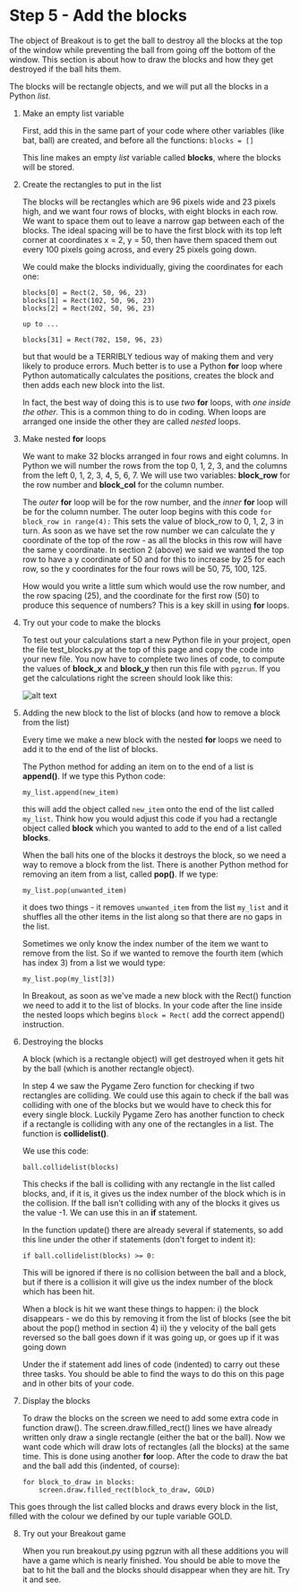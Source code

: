 # Step 5 - Add the blocks

The object of Breakout is to get the ball to destroy all the blocks at the top of the window while preventing the ball from going off the bottom of the window. This section is about how to draw the blocks and how they get destroyed if the ball hits them.

The blocks will be rectangle objects, and we will put all the blocks in a Python *list*.

1. Make an empty list variable

   First, add this in the same part of your code where other variables (like bat, ball) are created, and before all the functions:
   ```blocks = []```

   This line makes an empty *list* variable called **blocks**, where the blocks will be stored. 

2. Create the rectangles to put in the list

   The blocks will be rectangles which are 96 pixels wide and 23 pixels high, and we want four rows of blocks, with eight blocks in each row. We want to space them out to leave a narrow gap between each of the blocks. The ideal spacing will be to have the first block with its top left corner at coordinates x = 2, y = 50, then have them spaced them out every 100 pixels going across, and every 25 pixels going down. 

   We could make the blocks individually, giving the coordinates for each one:
   ```
   blocks[0] = Rect(2, 50, 96, 23)
   blocks[1] = Rect(102, 50, 96, 23)
   blocks[2] = Rect(202, 50, 96, 23)

   up to ...

   blocks[31] = Rect(702, 150, 96, 23)
   ```
   but that would be a TERRIBLY tedious way of making them and very likely to produce errors. Much better is to use a Python **for** loop where Python automatically calculates the positions, creates the block and then adds each new block into the list.

   In fact, the best way of doing this is to use *two* **for** loops, with *one inside the other*. This is a common thing to do in coding. When loops are arranged one inside the other they are called *nested* loops.

3. Make nested **for** loops

   We want to make 32 blocks arranged in four rows and eight columns. In Python we will number the rows from the top 0, 1, 2, 3, and the columns from the left 0, 1, 2, 3, 4, 5, 6, 7. We will use two variables: **block_row** for the row number and **block_col** for the column number.

   The *outer* **for** loop will be for the row number, and the *inner* **for** loop will be for the column number. The outer loop begins with this code
   ```for block_row in range(4):```
   This sets the value of block_row to 0, 1, 2, 3 in turn. As soon as we have set the row number we can calculate the y coordinate of the top of the row - as all the blocks in this row will have the same y coordinate. In section 2 (above) we said we wanted the top row to have a y coordinate of 50 and for this to increase by 25 for each row, so the y coordinates for the four rows will be 50, 75, 100, 125.

   How would you write a little sum which would use the row number, and the row spacing (25), and the coordinate for the first row (50) to produce this sequence of numbers? This is a key skill in using **for** loops.

   

4. Try out your code to make the blocks

   To test out your calculations start a new Python file in your project, open the file test_blocks.py at the top of this page and copy the code into your new file. You now have to complete two lines of code, to compute the values of **block_x** and **block_y** then run this file with ```pgzrun```. If you get the calculations right the screen should look like this:

   ![alt text](blocks_in_place.png "How the blocks should look")

5. Adding the new block to the list of blocks (and how to remove a block from the list)

   Every time we make a new block with the nested **for** loops we need to add it to the end of the list of blocks.

   The Python method for adding an item on to the end of a list is **append()**. If we type this Python code:
   ```
   my_list.append(new_item)
   ```
   this will add the object called ```new_item``` onto the end of the list called ```my_list```. Think how you would adjust this code if you had a rectangle object called **block** which you wanted to add to the end of a list called **blocks**.

   When the ball hits one of the blocks it destroys the block, so we need a way to remove a block from the list. There is another Python method for removing an item from a list, called **pop()**. If we type:
   ```
   my_list.pop(unwanted_item)
   ```
   it does two things - it removes ```unwanted_item``` from the list ```my_list``` and it shuffles all the other items in the list along so that there are no gaps in the list. 

   Sometimes we only know the index number of the item we want to remove from the list. So if we wanted to remove the fourth item (which has index 3) from a list we would type:
   ```
   my_list.pop(my_list[3])
   ```
   In Breakout, as soon as we've made a new block with the Rect() function we need to add it to the list of blocks. In your code after the line inside the nested loops which begins ```block = Rect(``` add the correct append() instruction.

6. Destroying the blocks

   A block (which is a rectangle object) will get destroyed when it gets hit by the ball (which is another rectangle object).

   In step 4 we saw the Pygame Zero function for checking if two rectangles are colliding. We could use this again to check if the ball was colliding with one of the blocks but we would have to check this for every single block. Luckily Pygame Zero has another function to check if a rectangle is colliding with any one of the rectangles in a list. The function is **collidelist()**.

   We use this code:
   ```
   ball.collidelist(blocks)
   ```
   This checks if the ball is colliding with any rectangle in the list called blocks, and, if it is, it gives us the index number of the block which is in the collision. If the ball isn't colliding with any of the blocks it gives us the value -1. We can use this in an **if** statement. 

   In the function update() there are already several if statements, so add this line under the other if statements (don't forget to indent it):
   ```
   if ball.collidelist(blocks) >= 0:
   ```

   This will be ignored if there is no collision between the ball and a block, but if there is a collision it will give us the index number of the block which has been hit.

   When a block is hit we want these things to happen:
    i) the block disappears - we do this by removing it from the list of blocks (see the bit about the pop() method in section 4)
   ii) the y velocity of the ball gets reversed so the ball goes down if it was going up, or goes up if it was going down

   Under the if statement add lines of code (indented) to carry out these three tasks. You should be able to find the ways to do this on this page and in other bits of your code.

7. Display the blocks

   To draw the blocks on the screen we need to add some extra code in function draw(). The screen.draw.filled_rect() lines we have already written only draw a single rectangle (either the bat or the ball). Now we want code which will draw lots of rectangles (all the blocks) at the same time. This is done using another **for** loop. After the code to draw the bat and the ball add this (indented, of course):
   ```
   for block_to_draw in blocks:
       screen.draw.filled_rect(block_to_draw, GOLD)
   ```
This goes through the list called blocks and draws every block in the list, filled with the colour we defined by our tuple variable GOLD.

8. Try out your Breakout game

   When you run breakout.py using pgzrun with all these additions you will have a game which is nearly finished. You should be able to move the bat to hit the ball and the blocks should disappear when they are hit. Try it and see.

